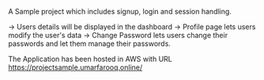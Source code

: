 A Sample project which includes signup, login and session handling.

-> Users details will be displayed in the dashboard
-> Profile page lets users modify the user's data
-> Change Password lets users change their passwords and let them manage their passwords.

The Application has been hosted in AWS with URL https://projectsample.umarfarooq.online/